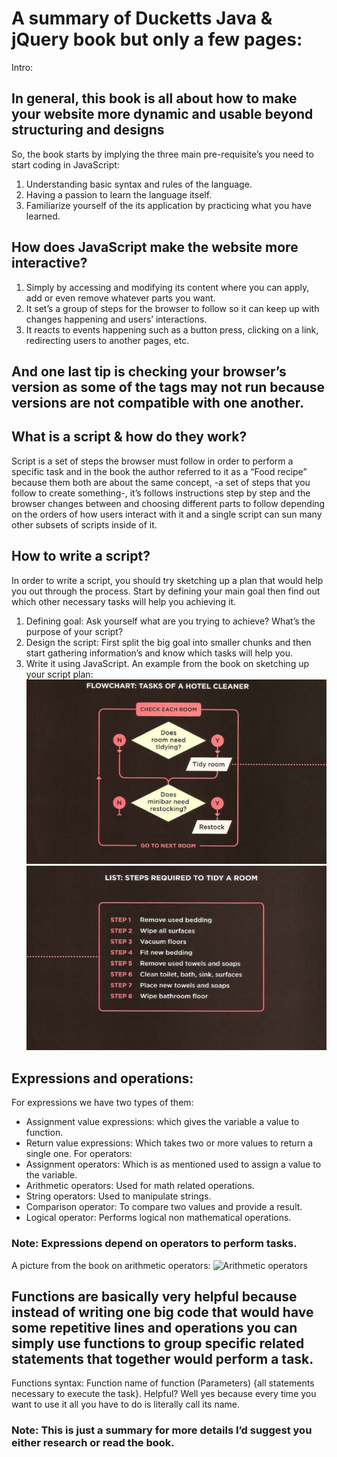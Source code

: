 # A summary of Ducketts Java & jQuery book but only a few pages:
Intro:
## In general, this book is all about how to make your website more dynamic and usable beyond structuring and designs 
So, the book starts by implying the three main pre-requisite’s you need to start coding in JavaScript:
1.	Understanding basic syntax and rules of the language.
2.	Having a passion to learn the language itself.
3.	Familiarize yourself of the its application by practicing what you have learned.
## How does JavaScript make the website more interactive?  
1.	Simply by accessing and modifying its content where you can apply, add or even remove whatever parts you want.
2.	It set’s a group of steps for the browser to follow so it can keep up with changes happening and users’ interactions.
3.	 It reacts to events happening such as a button press, clicking on a link, redirecting users to another pages, etc.
## And one last tip is checking your browser’s version as some of the tags may not run because versions are not compatible with one another.
## What is a script & how do they work?
Script is a set of steps the browser must follow in order to perform a specific task and in the book the author referred to it as a “Food recipe” because them both are about the same concept, -a set of steps that you follow to create something-, it’s follows instructions step by step and the browser changes between and choosing different parts to follow depending on the orders of how users interact with it and a single script can sun many other subsets of scripts inside of it.
## How to write a script?
In order to write a script, you should try sketching up a plan that would help you out through the process. Start by defining your main goal then find out which other necessary tasks will help you achieving it.
1.	Defining goal: Ask yourself what are you trying to achieve? What’s the purpose of your script?
2.	Design the script: First split the big goal into smaller chunks and then start gathering information’s and know which tasks will help you.
3.	Write it using JavaScript.
An example from the book on sketching up your script plan:
![Planning](ScreenshotR.png)
![Steps](ScreenshotA.png)

## Expressions and operations:
For expressions we have two types of them:
*	Assignment value expressions: which gives the variable a value to function.
*	Return value expressions: Which takes two or more values to return a single one.
For operators:
*	Assignment operators: Which is as mentioned used to assign a value to the variable.
*	Arithmetic operators: Used for math related operations.
*	String operators: Used to manipulate strings.
*	Comparison operator: To compare two values and provide a result.
*	Logical operator: Performs logical non mathematical operations.
### Note: Expressions depend on operators to perform tasks.
A picture from the book on arithmetic operators:
 ![Arithmetic operators](ScreenshotAr.png)

## Functions are basically very helpful because instead of writing one big code that would have some repetitive lines and operations you can simply use functions to group specific related statements that together would perform a task.
Functions syntax:
Function name of function (Parameters) {all statements necessary to execute the task}.
Helpful? Well yes because every time you want to use it all you have to do is literally call its name.
### Note: This is just a summary for more details I’d suggest you either research or read the book.
